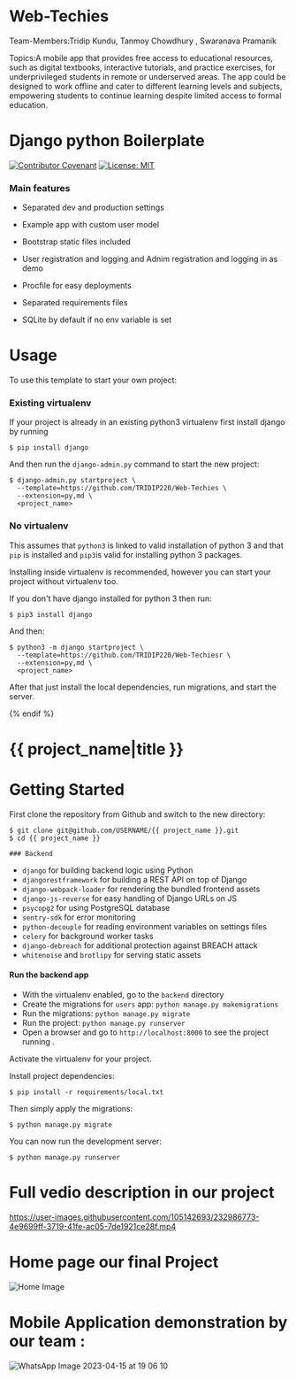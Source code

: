 # Web-Techies
Team-Members:Tridip Kundu, Tanmoy Chowdhury , Swaranava Pramanik

Topics:A mobile app that provides free access to educational resources, such as digital textbooks, interactive tutorials, and practice exercises, for underprivileged students in remote or underserved areas. The app could be designed to work offline and cater to different learning levels and subjects, empowering students to continue learning despite limited access to formal education.

# Django python Boilerplate

[![Contributor Covenant](https://img.shields.io/badge/Contributor%20Covenant-2.0-4baaaa.svg)](code_of_conduct.md)
[![License: MIT](https://img.shields.io/github/license/vintasoftware/django-react-boilerplate.svg)](LICENSE.txt)


### Main features

* Separated dev and production settings

* Example app with custom user model

* Bootstrap static files included

* User registration and logging and Adnim registration and logging in as demo

* Procfile for easy deployments

* Separated requirements files

* SQLite by default if no env variable is set

# Usage

To use this template to start your own project:

### Existing virtualenv

If your project is already in an existing python3 virtualenv first install django by running

    $ pip install django
    
And then run the `django-admin.py` command to start the new project:

    $ django-admin.py startproject \
      --template=https://github.com/TRIDIP220/Web-Techies \
      --extension=py,md \
      <project_name>
      
### No virtualenv

This assumes that `python3` is linked to valid installation of python 3 and that `pip` is installed and `pip3`is valid
for installing python 3 packages.

Installing inside virtualenv is recommended, however you can start your project without virtualenv too.

If you don't have django installed for python 3 then run:

    $ pip3 install django
    
And then:

    $ python3 -m django startproject \
      --template=https://github.com/TRIDIP220/Web-Techiesr \
      --extension=py,md \
      <project_name>
      
      
After that just install the local dependencies, run migrations, and start the server.

{% endif %}

# {{ project_name|title }}

# Getting Started

First clone the repository from Github and switch to the new directory:

    $ git clone git@github.com/USERNAME/{{ project_name }}.git
    $ cd {{ project_name }}
    
    ### Backend
- `django` for building backend logic using Python
- `djangorestframework` for building a REST API on top of Django
- `django-webpack-loader` for rendering the bundled frontend assets
- `django-js-reverse` for easy handling of Django URLs on JS
- `psycopg2` for using PostgreSQL database
- `sentry-sdk` for error monitoring
- `python-decouple` for reading environment variables on settings files
- `celery` for background worker tasks
- `django-debreach` for additional protection against BREACH attack
- `whitenoise` and `brotlipy` for serving static assets

#### Run the backend app
- With the virtualenv enabled, go to the `backend` directory
- Create the migrations for `users` app: 
  `python manage.py makemigrations`
- Run the migrations:
  `python manage.py migrate`
- Run the project:
  `python manage.py runserver`
- Open a browser and go to `http://localhost:8000` to see the project running . 

Activate the virtualenv for your project.
    
Install project dependencies:

    $ pip install -r requirements/local.txt
    
    
Then simply apply the migrations:

    $ python manage.py migrate
    

You can now run the development server:

    $ python manage.py runserver


# Full vedio description in our project 

https://user-images.githubusercontent.com/105142693/232986773-4e9699ff-3719-41fe-ac05-7de1921ce28f.mp4


# Home page our final Project 
![Home Image](https://user-images.githubusercontent.com/105142693/232225070-e5180353-b461-4e88-8fe1-ccce6de18d82.jpg)

# Mobile Application demonstration by our team :

![WhatsApp Image 2023-04-15 at 19 06 10](https://user-images.githubusercontent.com/112960982/232227598-cc2f65f6-db24-4140-b2b2-4d3404170a9f.jpg)



